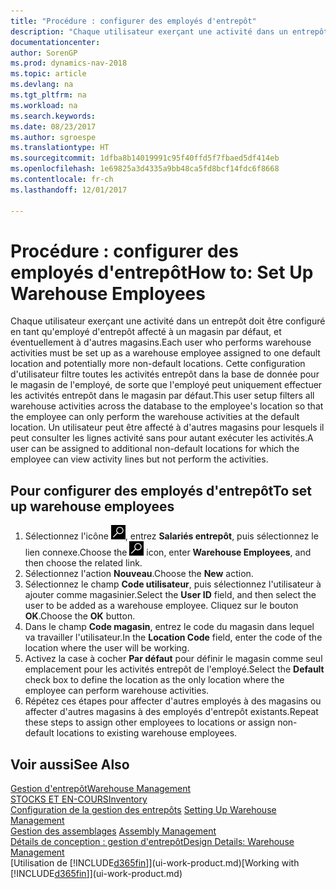 ```yaml
---
title: "Procédure : configurer des employés d'entrepôt"
description: "Chaque utilisateur exerçant une activité dans un entrepôt doit être configuré en tant qu'employé d'entrepôt affecté à un magasin par défaut, et éventuellement à d'autres magasins."
documentationcenter: 
author: SorenGP
ms.prod: dynamics-nav-2018
ms.topic: article
ms.devlang: na
ms.tgt_pltfrm: na
ms.workload: na
ms.search.keywords: 
ms.date: 08/23/2017
ms.author: sgroespe
ms.translationtype: HT
ms.sourcegitcommit: 1dfba8b14019991c95f40ffd5f7fbaed5df414eb
ms.openlocfilehash: 1e69825a3d4335a9bb48ca5fd8bcf14fdc6f8668
ms.contentlocale: fr-ch
ms.lasthandoff: 12/01/2017

---
```

# <a name="how-to-set-up-warehouse-employees"></a><span data-ttu-id="d39e1-103">Procédure : configurer des employés d'entrepôt</span><span class="sxs-lookup"><span data-stu-id="d39e1-103">How to: Set Up Warehouse Employees</span></span>
<span data-ttu-id="d39e1-104">Chaque utilisateur exerçant une activité dans un entrepôt doit être configuré en tant qu'employé d'entrepôt affecté à un magasin par défaut, et éventuellement à d'autres magasins.</span><span class="sxs-lookup"><span data-stu-id="d39e1-104">Each user who performs warehouse activities must be set up as a warehouse employee assigned to one default location and potentially more non-default locations.</span></span> <span data-ttu-id="d39e1-105">Cette configuration d'utilisateur filtre toutes les activités entrepôt dans la base de donnée pour le magasin de l'employé, de sorte que l'employé peut uniquement effectuer les activités entrepôt dans le magasin par défaut.</span><span class="sxs-lookup"><span data-stu-id="d39e1-105">This user setup filters all warehouse activities across the database to the employee's location so that the employee can only perform the warehouse activities at the default location.</span></span> <span data-ttu-id="d39e1-106">Un utilisateur peut être affecté à d'autres magasins pour lesquels il peut consulter les lignes activité sans pour autant exécuter les activités.</span><span class="sxs-lookup"><span data-stu-id="d39e1-106">A user can be assigned to additional non-default locations for which the employee can view activity lines but not perform the activities.</span></span>

## <a name="to-set-up-warehouse-employees"></a><span data-ttu-id="d39e1-107">Pour configurer des employés d'entrepôt</span><span class="sxs-lookup"><span data-stu-id="d39e1-107">To set up warehouse employees</span></span>  
1.  <span data-ttu-id="d39e1-108">Sélectionnez l'icône ![Page ou état pour la recherche](media/ui-search/search_small.png "Page ou état pour la recherche"), entrez **Salariés entrepôt**, puis sélectionnez le lien connexe.</span><span class="sxs-lookup"><span data-stu-id="d39e1-108">Choose the ![Search for Page or Report](media/ui-search/search_small.png "Search for Page or Report icon") icon, enter **Warehouse Employees**, and then choose the related link.</span></span>  
2. <span data-ttu-id="d39e1-109">Sélectionnez l'action **Nouveau**.</span><span class="sxs-lookup"><span data-stu-id="d39e1-109">Choose the **New** action.</span></span>  
3. <span data-ttu-id="d39e1-110">Sélectionnez le champ **Code utilisateur**, puis sélectionnez l'utilisateur à ajouter comme magasinier.</span><span class="sxs-lookup"><span data-stu-id="d39e1-110">Select the **User ID** field, and then select the user to be added as a warehouse employee.</span></span> <span data-ttu-id="d39e1-111">Cliquez sur le bouton **OK**.</span><span class="sxs-lookup"><span data-stu-id="d39e1-111">Choose the **OK** button.</span></span>  
6.  <span data-ttu-id="d39e1-112">Dans le champ **Code magasin**, entrez le code du magasin dans lequel va travailler l'utilisateur.</span><span class="sxs-lookup"><span data-stu-id="d39e1-112">In the **Location Code** field, enter the code of the location where the user will be working.</span></span>  
7.  <span data-ttu-id="d39e1-113">Activez la case à cocher **Par défaut** pour définir le magasin comme seul emplacement pour les activités entrepôt de l'employé.</span><span class="sxs-lookup"><span data-stu-id="d39e1-113">Select the **Default** check box to define the location as the only location where the employee can perform warehouse activities.</span></span>  
8.  <span data-ttu-id="d39e1-114">Répétez ces étapes pour affecter d'autres employés à des magasins ou affecter d'autres magasins à des employés d'entrepôt existants.</span><span class="sxs-lookup"><span data-stu-id="d39e1-114">Repeat these steps to assign other employees to locations or assign non-default locations to existing warehouse employees.</span></span>  

## <a name="see-also"></a><span data-ttu-id="d39e1-115">Voir aussi</span><span class="sxs-lookup"><span data-stu-id="d39e1-115">See Also</span></span>  
[<span data-ttu-id="d39e1-116">Gestion d'entrepôt</span><span class="sxs-lookup"><span data-stu-id="d39e1-116">Warehouse Management</span></span>](warehouse-manage-warehouse.md)  
[<span data-ttu-id="d39e1-117">STOCKS ET EN-COURS</span><span class="sxs-lookup"><span data-stu-id="d39e1-117">Inventory</span></span>](inventory-manage-inventory.md)  
<span data-ttu-id="d39e1-118">[Configuration de la gestion des entrepôts](warehouse-setup-warehouse.md)   </span><span class="sxs-lookup"><span data-stu-id="d39e1-118">[Setting Up Warehouse Management](warehouse-setup-warehouse.md)   </span></span>  
<span data-ttu-id="d39e1-119">[Gestion des assemblages](assembly-assemble-items.md)  </span><span class="sxs-lookup"><span data-stu-id="d39e1-119">[Assembly Management](assembly-assemble-items.md)  </span></span>  
[<span data-ttu-id="d39e1-120">Détails de conception : gestion d'entrepôt</span><span class="sxs-lookup"><span data-stu-id="d39e1-120">Design Details: Warehouse Management</span></span>](design-details-warehouse-management.md)  
<span data-ttu-id="d39e1-121">[Utilisation de [!INCLUDE[d365fin](includes/d365fin_md.md)]](ui-work-product.md)</span><span class="sxs-lookup"><span data-stu-id="d39e1-121">[Working with [!INCLUDE[d365fin](includes/d365fin_md.md)]](ui-work-product.md)</span></span>  

